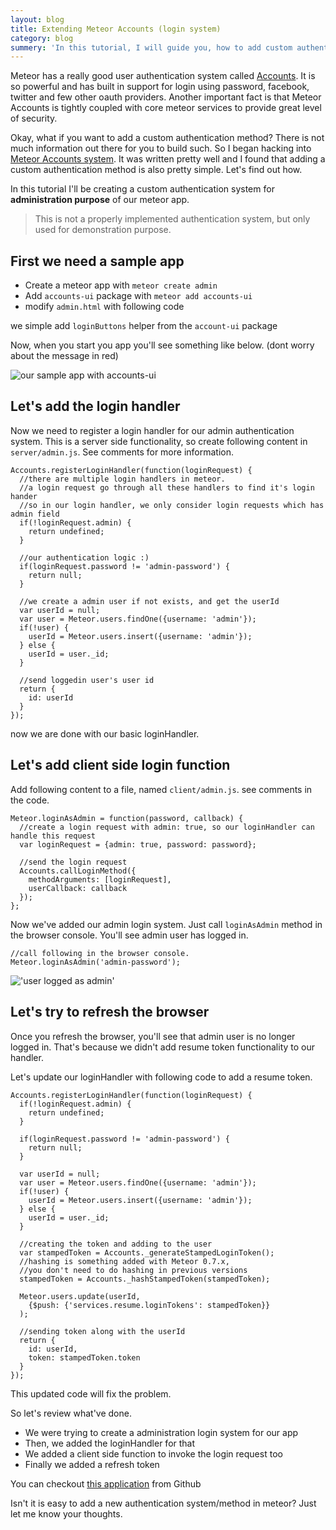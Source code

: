 ```yaml
---
layout: blog
title: Extending Meteor Accounts (login system)
category: blog
summery: 'In this tutorial, I will guide you, how to add custom authentication system by extending Meteor Accounts'
---
```


Meteor has a really good user authentication system called [Accounts](http://docs.meteor.com/#accounts_api). It is so powerful and has built in support for login using password, facebook, twitter and few other oauth providers. Another important fact is that Meteor Accounts is tightly coupled with core meteor services to provide great level of security.

Okay, what if you want to add a custom authentication method? There is not much information out there for you to build such. So I began hacking into [Meteor Accounts system](http://goo.gl/PfIvj). It was written pretty well and I found that adding a custom authentication method is also pretty simple. Let's find out how.

In this tutorial I'll be creating a custom authentication system for **administration purpose** of our meteor app.
> This is not a properly implemented authentication system, but only used for demonstration purpose.

## First we need a sample app

* Create a meteor app with `meteor create admin`
* Add `accounts-ui` package with `meteor add accounts-ui`
* modify `admin.html` with following code

we simple add `loginButtons` helper from the `account-ui` package

<script src="https://gist.github.com/arunoda/08389b0250cd6e6eb788.js">
</script>

Now, when you start you app you'll see something like below. (dont worry about the message in red)

![our sample app with accounts-ui](http://i.imgur.com/GNOR8BK.png)

## Let's add the login handler

Now we need to register a login handler for our admin authentication system. This is a server side functionality, so create following content in `server/admin.js`. See comments for more information.

    Accounts.registerLoginHandler(function(loginRequest) {
      //there are multiple login handlers in meteor. 
      //a login request go through all these handlers to find it's login hander
      //so in our login handler, we only consider login requests which has admin field
      if(!loginRequest.admin) {
        return undefined;
      }

      //our authentication logic :)
      if(loginRequest.password != 'admin-password') {
        return null;
      }
      
      //we create a admin user if not exists, and get the userId
      var userId = null;
      var user = Meteor.users.findOne({username: 'admin'});
      if(!user) {
        userId = Meteor.users.insert({username: 'admin'});
      } else {
        userId = user._id;
      }

      //send loggedin user's user id
      return {
        id: userId
      }
    });

now we are done with our basic loginHandler. 

## Let's add client side login function

Add following content to a file, named `client/admin.js`. see comments in the code.

    Meteor.loginAsAdmin = function(password, callback) {
      //create a login request with admin: true, so our loginHandler can handle this request
      var loginRequest = {admin: true, password: password};

      //send the login request
      Accounts.callLoginMethod({
        methodArguments: [loginRequest],
        userCallback: callback
      });
    };

Now we've added our admin login system. Just call `loginAsAdmin` method in the browser console. You'll see admin user has logged in.
  
    //call following in the browser console.
    Meteor.loginAsAdmin('admin-password');

!['user logged as admin'](http://i.imgur.com/jEa7ZJW.png)

## Let's try to refresh the browser

Once you refresh the browser, you'll see that admin user is no longer logged in. That's because we didn't add resume token functionality to our handler. 

Let's update our loginHandler with following code to add a resume token.

    Accounts.registerLoginHandler(function(loginRequest) {
      if(!loginRequest.admin) {
        return undefined;
      }

      if(loginRequest.password != 'admin-password') {
        return null;
      }
      
      var userId = null;
      var user = Meteor.users.findOne({username: 'admin'});
      if(!user) {
        userId = Meteor.users.insert({username: 'admin'});
      } else {
        userId = user._id;
      }

      //creating the token and adding to the user
      var stampedToken = Accounts._generateStampedLoginToken();
      //hashing is something added with Meteor 0.7.x, 
      //you don't need to do hashing in previous versions
      stampedToken = Accounts._hashStampedToken(stampedToken);
      
      Meteor.users.update(userId, 
        {$push: {'services.resume.loginTokens': stampedToken}}
      );

      //sending token along with the userId
      return {
        id: userId,
        token: stampedToken.token
      }
    });

This updated code will fix the problem.

So let's review what've done. 

* We were trying to create a administration login system for our app
* Then, we added the loginHandler for that
* We added a client side function to invoke the login request too
* Finally we added a refresh token

You can checkout [this application](https://github.com/arunoda/meteor-custom-authentication-system) from Github

Isn't it is easy to add a new authentication system/method in meteor? Just let me know your thoughts.